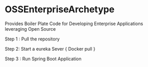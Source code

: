 # OSSEnterpriseArchetype
Provides Boiler Plate Code for Developing Enterprise Applications leveraging Open Source  


Step 1 : Pull the repository

Step 2: Start a eureka Sever {
  Docker pull 
}

Step 3 : Run Spring Boot Application
